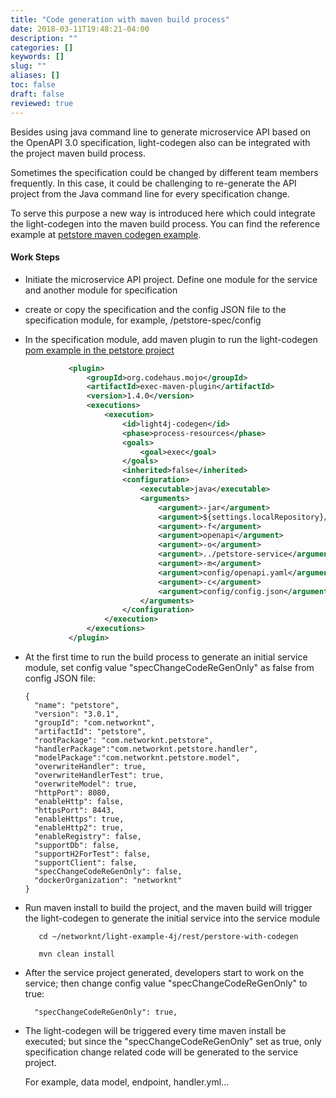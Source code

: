 ```yaml
---
title: "Code generation with maven build process"
date: 2018-03-11T19:48:21-04:00
description: ""
categories: []
keywords: []
slug: ""
aliases: []
toc: false
draft: false
reviewed: true
---
```


Besides using java command line to generate microservice API based on the OpenAPI 3.0 specification, light-codegen also can be integrated with the project maven build process.

Sometimes the specification could be changed by different team members frequently. In this case, it could be challenging to re-generate the API project from the Java command line for every specification change.

To serve this purpose a new way is introduced here which could integrate the light-codegen into the maven build process. You can find the reference example at [petstore maven codegen example][].


#### Work Steps

- Initiate the microservice API project. Define one module for the service and another module for specification

- create or copy the specification and the config JSON file to the specification module, for example, /petstore-spec/config

- In the specification module, add maven plugin to run the light-codegen [pom example in the petstore project][]

```xml
             <plugin>
                 <groupId>org.codehaus.mojo</groupId>
                 <artifactId>exec-maven-plugin</artifactId>
                 <version>1.4.0</version>
                 <executions>
                     <execution>
                         <id>light4j-codegen</id>
                         <phase>process-resources</phase>
                         <goals>
                             <goal>exec</goal>
                         </goals>
                         <inherited>false</inherited>
                         <configuration>
                             <executable>java</executable>
                             <arguments>
                                 <argument>-jar</argument>
                                 <argument>${settings.localRepository}/com/networknt/codegen-cli/${version.light-4j}/codegen-cli-${version.light-4j}.jar</argument>
                                 <argument>-f</argument>
                                 <argument>openapi</argument>
                                 <argument>-o</argument>
                                 <argument>../petstore-service</argument>
                                 <argument>-m</argument>
                                 <argument>config/openapi.yaml</argument>
                                 <argument>-c</argument>
                                 <argument>config/config.json</argument>
                             </arguments>
                         </configuration>
                     </execution>
                 </executions>
             </plugin>
```

- At the first time to run the build process to generate an initial service module, set config value "specChangeCodeReGenOnly" as false from config JSON file:

  ```
  {
    "name": "petstore",
    "version": "3.0.1",
    "groupId": "com.networknt",
    "artifactId": "petstore",
    "rootPackage": "com.networknt.petstore",
    "handlerPackage":"com.networknt.petstore.handler",
    "modelPackage":"com.networknt.petstore.model",
    "overwriteHandler": true,
    "overwriteHandlerTest": true,
    "overwriteModel": true,
    "httpPort": 8080,
    "enableHttp": false,
    "httpsPort": 8443,
    "enableHttps": true,
    "enableHttp2": true,
    "enableRegistry": false,
    "supportDb": false,
    "supportH2ForTest": false,
    "supportClient": false,
    "specChangeCodeReGenOnly": false,
    "dockerOrganization": "networknt"
  }
  ```

- Run maven install to build the project, and the maven build will trigger the light-codegen to generate the initial service into the service module

   ```
      cd ~/networknt/light-example-4j/rest/perstore-with-codegen

      mvn clean install

   ```

- After the service project generated, developers start to work on the service; then change  config value "specChangeCodeReGenOnly" to true:

  ```
    "specChangeCodeReGenOnly": true,

  ```

- The light-codegen will be triggered every time maven install be executed; but since the "specChangeCodeReGenOnly" set as true, only specification change related code will be generated to the service project.

  For example, data model, endpoint, handler.yml...


[petstore maven codegen example]: https://github.com/networknt/light-example-4j/tree/develop/rest/perstore-with-codegen
[pom example in the petstore project]: https://github.com/networknt/light-example-4j/blob/develop/rest/perstore-with-codegen/petstore-spec/pom.xml
